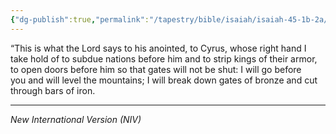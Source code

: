```yaml
---
{"dg-publish":true,"permalink":"/tapestry/bible/isaiah/isaiah-45-1b-2a/","title":"Isaiah 45:1b–2a","tags":["bible-verse"],"dgHomeLink":true,"dgShowLocalGraph":true,"dgEnableSearch":true}
---
```


“This is what the Lord says to his anointed, to Cyrus, whose right hand I take hold of  to subdue nations before him and to strip kings of their armor, to open doors before him so that gates will not be shut: I will go before you and will level the mountains; I will break down gates of bronze and cut through bars of iron.

---
*New International Version (NIV)*